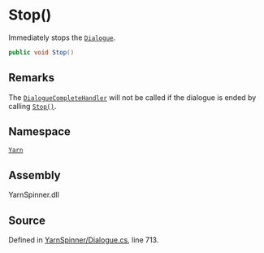 # Stop\(\)

Immediately stops the [`Dialogue`](./).

```csharp
public void Stop()
```

## Remarks

The [`DialogueCompleteHandler`](dialogue.dialoguecompletehandler.md) will not be called if the dialogue is ended by calling [`Stop()`](dialogue.stop.md).

## Namespace

[`Yarn`](../)

## Assembly

YarnSpinner.dll

## Source

Defined in [YarnSpinner/Dialogue.cs](https://github.com/YarnSpinnerTool/YarnSpinner//blob/develop/YarnSpinner/Dialogue.cs#L713), line 713.

